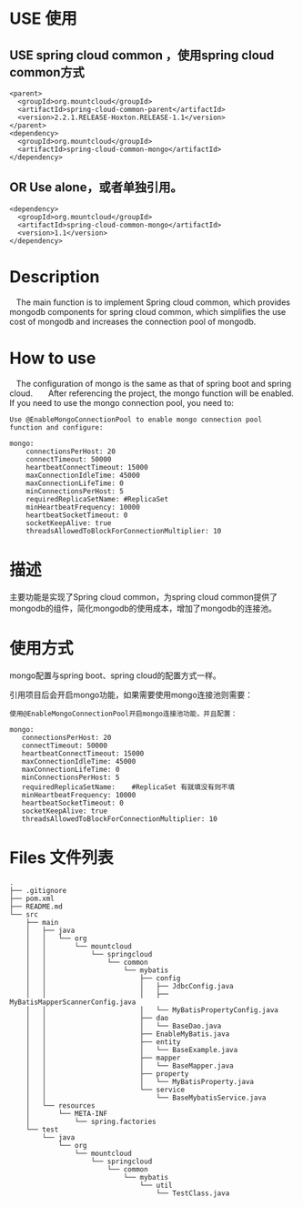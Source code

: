 # USE 使用
##  USE spring cloud common ，使用spring cloud common方式
```
<parent>
  <groupId>org.mountcloud</groupId>
  <artifactId>spring-cloud-common-parent</artifactId>
  <version>2.2.1.RELEASE-Hoxton.RELEASE-1.1</version>
</parent>
<dependency>
  <groupId>org.mountcloud</groupId>
  <artifactId>spring-cloud-common-mongo</artifactId>
</dependency>
```
## OR Use alone，或者单独引用。
```
<dependency>
  <groupId>org.mountcloud</groupId>
  <artifactId>spring-cloud-common-mongo</artifactId>
  <version>1.1</version>
</dependency>
```

# Description
   The main function is to implement Spring cloud common, which provides mongodb components for spring cloud common, which simplifies the use cost of mongodb and increases the connection pool of mongodb.
 
# How to use
   The configuration of mongo is the same as that of spring boot and spring cloud.
  
   After referencing the project, the mongo function will be enabled. If you need to use the mongo connection pool, you need to:
```
Use @EnableMongoConnectionPool to enable mongo connection pool function and configure:

mongo:
    connectionsPerHost: 20
    connectTimeout: 50000
    heartbeatConnectTimeout: 15000
    maxConnectionIdleTime: 45000
    maxConnectionLifeTime: 0
    minConnectionsPerHost: 5
    requiredReplicaSetName: #ReplicaSet
    minHeartbeatFrequency: 10000
    heartbeatSocketTimeout: 0
    socketKeepAlive: true
    threadsAllowedToBlockForConnectionMultiplier: 10
```

# 描述
  主要功能是实现了Spring cloud common，为spring cloud common提供了mongodb的组件，简化mongodb的使用成本，增加了mongodb的连接池。
 
# 使用方式
  mongo配置与spring boot、spring cloud的配置方式一样。
  
  引用项目后会开启mongo功能，如果需要使用mongo连接池则需要：
```
使用@EnableMongoConnectionPool开启mongo连接池功能，并且配置：

mongo:
   connectionsPerHost: 20
   connectTimeout: 50000
   heartbeatConnectTimeout: 15000
   maxConnectionIdleTime: 45000
   maxConnectionLifeTime: 0
   minConnectionsPerHost: 5
   requiredReplicaSetName:    #ReplicaSet 有就填没有则不填
   minHeartbeatFrequency: 10000
   heartbeatSocketTimeout: 0
   socketKeepAlive: true
   threadsAllowedToBlockForConnectionMultiplier: 10
```

# Files 文件列表
```
.
├── .gitignore
├── pom.xml
├── README.md
└── src
    ├── main
    │   ├── java
    │   │   └── org
    │   │       └── mountcloud
    │   │           └── springcloud
    │   │               └── common
    │   │                   └── mybatis
    │   │                       ├── config
    │   │                       │   ├── JdbcConfig.java
    │   │                       │   ├── MyBatisMapperScannerConfig.java
    │   │                       │   └── MyBatisPropertyConfig.java
    │   │                       ├── dao
    │   │                       │   └── BaseDao.java
    │   │                       ├── EnableMyBatis.java
    │   │                       ├── entity
    │   │                       │   └── BaseExample.java
    │   │                       ├── mapper
    │   │                       │   └── BaseMapper.java
    │   │                       ├── property
    │   │                       │   └── MyBatisProperty.java
    │   │                       └── service
    │   │                           └── BaseMybatisService.java
    │   └── resources
    │       └── META-INF
    │           └── spring.factories
    └── test
        └── java
            └── org
                └── mountcloud
                    └── springcloud
                        └── common
                            └── mybatis
                                └── util
                                    └── TestClass.java
```
